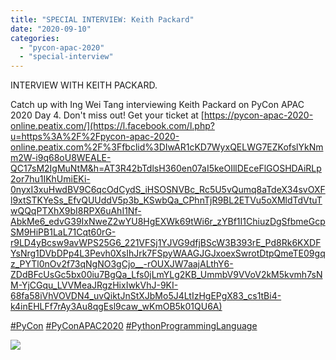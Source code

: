 ```yaml
---
title: "SPECIAL INTERVIEW: Keith Packard"
date: "2020-09-10"
categories:
  - "pycon-apac-2020"
  - "special-interview"
---
```


INTERVIEW WITH KEITH PACKARD.

Catch up with Ing Wei Tang interviewing Keith Packard on PyCon APAC 2020 Day 4. Don't miss out! Get your ticket at [https://pycon-apac-2020-online.peatix.com/](https://l.facebook.com/l.php?u=https%3A%2F%2Fpycon-apac-2020-online.peatix.com%2F%3Ffbclid%3DIwAR1cKD7WyxQELWG7EZKofslYkNmm2W-i9q68oU8WEALE-QC17sM2IgMuNtM&h=AT3R42bTdlsH360en07aI5keOIllDEceFlGOSHDAiRLp2or7hu1IKhUmiEKi-0nyxI3xuHwdBV9C6qcOdCydS_iHSOSNVBc_Rc5U5vQumq8aTdeX34svOXFl9xtSTKYeSs_EfvQUUddV5p3b_KSwbQa_CPhnTjR9BL2ETVu5oXMldTdVtuTwQQqPTXhX9bI8RPX6uAhI1Nf-AbkMe6_edvG39IxNweZ2wYU8HgEXWk69tWi6r_zYBf1I1ChiuzDgSfbmeGcpSM9HiPB1LaL71Cqt60rG-r9LD4yBcsw9avWPS25G6_221VFSj1YJVG9dfjBScW3B393rE_Pd8Rk6KXDFYsNrg1DVbDPp4L3Pevh0XsIhJrk7FSpyWAAGJGJxoexSwrotDtpQmeTE09gqz_PYTl0nOv2f73qNgNO3gCjo__-rOUXJW7aajALthY6-ZDdBFcUsGc5bx00iu7BgQa_Lfs0jLmYLg2KB_UmmbV9VVoV2kM5kvmh7sNM-YjCGqu_LVVMeaJRgzHixIwkVhJ-9KI-68fa58iVhVOVDN4_uvQiktJnStXJbMo5J4LtIzHgEPgX83_cs1tBi4-k4inEHLFf7rAy3Au8qgEsl9caw_wKmOB5k01QU6A)

[#PyCon](https://www.facebook.com/hashtag/pycon?source=feed_text&epa=HASHTAG&__xts__%5B0%5D=68.ARDI0qgw3e5Kb4X9QGkrE5_jlkxQW52g82uJ_A-AC3DLxv-GnybV3YQSEdnnUd58-NhAVkyovfyLcXTOQ2OrxZlQo48_PCTw_fhYXPjqhemX4c65VK6qc3mh586cax1cLlZDq9kgUroE2etDL4e7xtQbYePf-L0BU7sFaTco9YzxrXp72G1SpxixBpyTEQneW9zTyFzQ1ZB3TllfEPaeKJaBSlBYoYCAbw7yqymFx8Cr511edLFyNc8m5pXDYB63ZtDttr6uS1oRCzhApIxxYgYRvfBuahLl40kSIbEq325Snme1la2AzRI2iDyI0zVWutmvPMcpANsi0PxG1l2hjJ0&__tn__=%2ANK-R) [#PyConAPAC2020](https://www.facebook.com/hashtag/pyconapac2020?source=feed_text&epa=HASHTAG&__xts__%5B0%5D=68.ARDI0qgw3e5Kb4X9QGkrE5_jlkxQW52g82uJ_A-AC3DLxv-GnybV3YQSEdnnUd58-NhAVkyovfyLcXTOQ2OrxZlQo48_PCTw_fhYXPjqhemX4c65VK6qc3mh586cax1cLlZDq9kgUroE2etDL4e7xtQbYePf-L0BU7sFaTco9YzxrXp72G1SpxixBpyTEQneW9zTyFzQ1ZB3TllfEPaeKJaBSlBYoYCAbw7yqymFx8Cr511edLFyNc8m5pXDYB63ZtDttr6uS1oRCzhApIxxYgYRvfBuahLl40kSIbEq325Snme1la2AzRI2iDyI0zVWutmvPMcpANsi0PxG1l2hjJ0&__tn__=%2ANK-R) [#PythonProgrammingLanguage](https://www.facebook.com/hashtag/pythonprogramminglanguage?source=feed_text&epa=HASHTAG&__xts__%5B0%5D=68.ARDI0qgw3e5Kb4X9QGkrE5_jlkxQW52g82uJ_A-AC3DLxv-GnybV3YQSEdnnUd58-NhAVkyovfyLcXTOQ2OrxZlQo48_PCTw_fhYXPjqhemX4c65VK6qc3mh586cax1cLlZDq9kgUroE2etDL4e7xtQbYePf-L0BU7sFaTco9YzxrXp72G1SpxixBpyTEQneW9zTyFzQ1ZB3TllfEPaeKJaBSlBYoYCAbw7yqymFx8Cr511edLFyNc8m5pXDYB63ZtDttr6uS1oRCzhApIxxYgYRvfBuahLl40kSIbEq325Snme1la2AzRI2iDyI0zVWutmvPMcpANsi0PxG1l2hjJ0&__tn__=%2ANK-R)

![](/archived-images/20th-1115-1200-interview-with-keith.png?w=1024)
